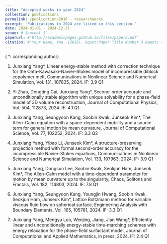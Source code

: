 ```yaml
---
title: "Accepted works in year 2024"
collection: publications
permalink: /publication/2016 - researchworks
excerpt: 'Publications in 2024 are listed in this section.'
date: 2024-01-01 - 2024-12-31
venue: #'Journal 1'
paperurl: #'http://academicpages.github.io/files/paper3.pdf'
citation: #'Your Name, You. (2015). &quot;Paper Title Number 3.&quot; <i>Journal 1</i>. 1(3).'
---
```

( *: corresponding author)

1. Junxiang Yang*, Linear energy-stable method with correction technique for the Ohta–Kawasaki–Navier–Stokes model of incompressible diblock
copolymer melt, Communications in Nonlinear Science and Numerical Simulation, Vol. 131, 107835, 2024. IF: 3.9 Q1

2. Yi Zhao, Dongting Cai, Junxiang Yang*, Second-order accurate and unconditionally stable algorithm with unique solvability for a phase-field model of 3D volume reconstruction, Journal of Computational Physics, Vol. 504, 112873, 2024. IF: 4.1 Q1

3. Junxiang Yang, Seungyoon Kang, Soobin Kwak, Junseok Kim*,  The Allen–Cahn equation with a space-dependent mobility and a source term
 for general motion by mean curvature, Journal of Computational Science, Vol. 77, 102252, 2024. IF: 3.3 Q2

4. Junxiang Yang, Yibao Li, Junseok Kim*, A structure-preserving projection method with formal second-order accuracy for the incompressible Navier-Stokes equations, Communications in Nonlinear Science and Numerical Simulation, Vol. 133, 107963, 2024. IF: 3.9 Q1

5. Junxiang Yang, Dongsun Lee, Soobin Kwak, Seokjun Ham, Junseok Kim*, The Allen–Cahn model with a time-dependent parameter for motion by mean curvature up to the singularity, Chaos, Solitons and Fractals, Vol. 182, 114803, 2024. IF: 7.8 Q1

6. Junxiang Yang, Seungyoon Kang, Youngjin Hwang, Soobin Kwak, Seokjun Ham, Junseok Kim*, Lattice Boltzmann method for variable viscous fluid flow on spherical surface, Engineering Analysis with Boundary Elements, Vol. 165, 105781, 2024. IF: 3.3 Q1

7. Junxiang Yang, Mengyu Luo, Wenjing, Jiang, Jian Wang*, Efficiently linear and unconditionally energy-stable time-marching schemes with energy relaxation for the phase-ﬁeld surfactant model, Journal of Computational and Applied Mathematics, in press, 2024. IF: 2.4 Q1


